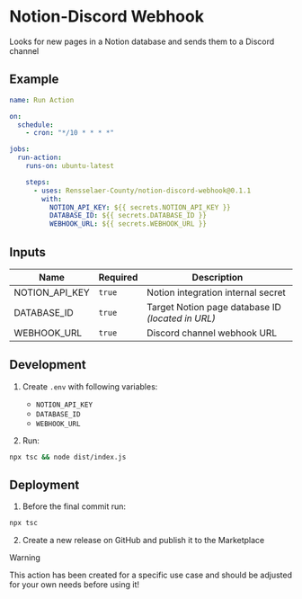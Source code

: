 # Notion-Discord Webhook

Looks for new pages in a Notion database and sends them to a Discord channel

## Example

```yml
name: Run Action

on:
  schedule:
    - cron: "*/10 * * * *"

jobs:
  run-action:
    runs-on: ubuntu-latest

    steps:
      - uses: Rensselaer-County/notion-discord-webhook@0.1.1
        with:
          NOTION_API_KEY: ${{ secrets.NOTION_API_KEY }}
          DATABASE_ID: ${{ secrets.DATABASE_ID }}
          WEBHOOK_URL: ${{ secrets.WEBHOOK_URL }}
```

## Inputs

| Name           | Required | Description                                       |
| -------------- | -------- | ------------------------------------------------- |
| NOTION_API_KEY | `true`   | Notion integration internal secret                |
| DATABASE_ID    | `true`   | Target Notion page database ID _(located in URL)_ |
| WEBHOOK_URL    | `true`   | Discord channel webhook URL                       |

## Development

1. Create `.env` with following variables:

   - `NOTION_API_KEY`
   - `DATABASE_ID`
   - `WEBHOOK_URL`

2. Run:

```bash
npx tsc && node dist/index.js
```

## Deployment

1. Before the final commit run:

```bash
npx tsc
```

2. Create a new release on GitHub and publish it to the Marketplace

> [!WARNING]
>
> This action has been created for a specific use case and should be adjusted for your own needs before using it!
